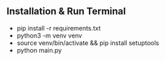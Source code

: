 ## Installation & Run Terminal
- pip install -r requirements.txt
- python3 -m venv venv
- source venv/bin/activate && pip install setuptools
- python main.py